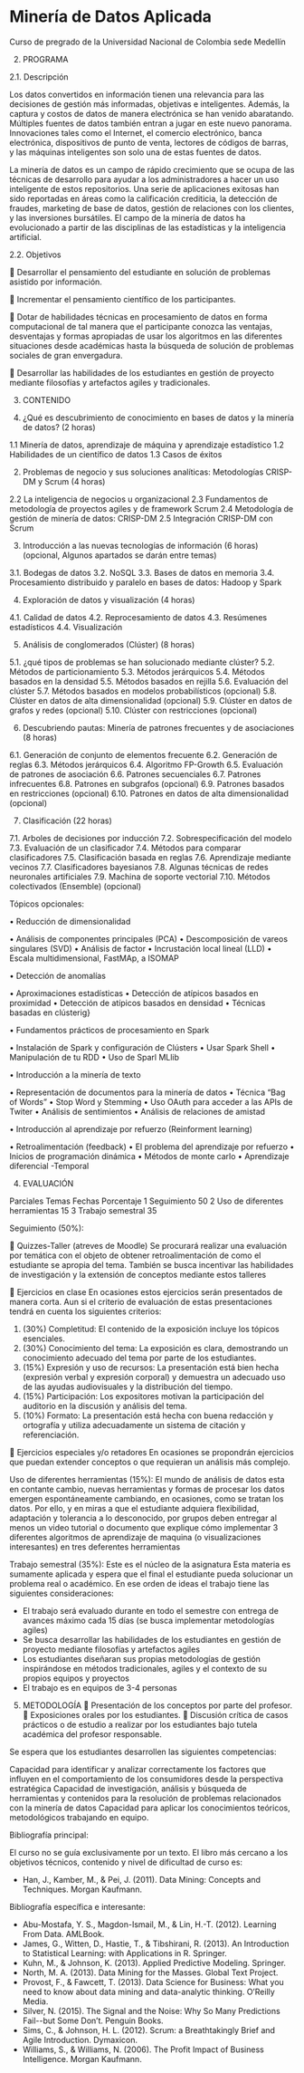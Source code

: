 # Minería de Datos Aplicada

Curso de pregrado de la Universidad Nacional de Colombia sede Medellín 



2. PROGRAMA

2.1.  Descripción 

Los datos convertidos en información tienen una relevancia para las decisiones de gestión más informadas, objetivas e inteligentes. Además, la captura y costos de datos de manera electrónica se han venido abaratando. Múltiples fuentes de datos también entran a jugar en este nuevo panorama. Innovaciones tales como el Internet, el comercio electrónico, banca electrónica, dispositivos de punto de venta, lectores de códigos de barras, y las máquinas inteligentes son solo una de estas fuentes de datos. 

La minería de datos es un campo de rápido crecimiento que se ocupa de las técnicas de desarrollo para ayudar a los administradores a hacer un uso inteligente de estos repositorios. Una serie de aplicaciones exitosas han sido reportadas en áreas como la calificación crediticia, la detección de fraudes, marketing de base de datos, gestión de relaciones con los clientes, y las inversiones bursátiles. El campo de la minería de datos ha evolucionado a partir de las disciplinas de las estadísticas y la inteligencia artificial.

2.2.  Objetivos

	Desarrollar el pensamiento del estudiante en solución de problemas asistido por información.

	Incrementar el pensamiento científico de los participantes.

	Dotar de habilidades técnicas en procesamiento de datos en forma computacional de tal manera que el participante conozca las ventajas, desventajas y formas apropiadas de usar los algoritmos en las diferentes situaciones desde académicas hasta la búsqueda de solución de problemas sociales de gran envergadura. 

	Desarrollar las habilidades de los estudiantes en gestión de proyecto mediante filosofías y artefactos agiles y tradicionales.
 
 
3.  CONTENIDO


1.	¿Qué es descubrimiento de conocimiento en bases de datos y la minería de datos? (2 horas)

1.1	Minería de datos, aprendizaje de máquina y aprendizaje estadístico
1.2	Habilidades de un científico de datos
1.3	Casos de éxitos

2.	Problemas de negocio y sus soluciones analíticas: Metodologías CRISP-DM y Scrum (4 horas)

2.2	La inteligencia de negocios u organizacional
2.3	Fundamentos de metodología de proyectos agiles y de framework Scrum
2.4	Metodología de gestión de minería de datos: CRISP-DM
2.5	Integración CRISP-DM con Scrum

3.	Introducción a las nuevas tecnologías de información (6 horas) (opcional, Algunos apartados se darán entre temas)

3.1.	Bodegas de datos
3.2.	NoSQL
3.3.	Bases de datos en memoria
3.4.	Procesamiento distribuido y paralelo en bases de datos: Hadoop y Spark

4.	Exploración de datos y visualización (4 horas)

4.1.	Calidad de datos
4.2.	Reprocesamiento de datos
4.3.	Resúmenes estadísticos
4.4.	Visualización

5.	 Análisis de conglomerados (Clúster) (8 horas)

5.1.	¿qué tipos de problemas se han solucionado mediante clúster?
5.2.	Métodos de particionamiento
5.3.	Métodos jerárquicos
5.4.	Métodos basados en la densidad
5.5.	Métodos basados en rejilla
5.6.	Evaluación del clúster
5.7.	Métodos basados en modelos probabilísticos (opcional)
5.8.	Clúster en datos de alta dimensionalidad (opcional)
5.9.	Clúster en datos de grafos y redes (opcional)
5.10.	Clúster con restricciones (opcional)


6.	Descubriendo pautas: Minería de patrones frecuentes y de asociaciones (8 horas)

6.1.	Generación de conjunto de elementos frecuente
6.2.	Generación de reglas
6.3.	Métodos jerárquicos
6.4.	Algoritmo FP-Growth
6.5.	Evaluación de patrones de asociación
6.6.	Patrones secuenciales
6.7.	Patrones infrecuentes
6.8.	Patrones en subgrafos (opcional)
6.9.	Patrones basados en restricciones (opcional)
6.10.	Patrones en datos de alta dimensionalidad (opcional)




7.	Clasificación (22 horas)

7.1.	Arboles de decisiones por inducción
7.2.	Sobrespecificación del modelo
7.3.	Evaluación de un clasificador
7.4.	Métodos para comparar clasificadores
7.5.	Clasificación basada en reglas
7.6.	Aprendizaje mediante vecinos
7.7.	Clasificadores bayesianos
7.8.	Algunas técnicas de redes neuronales artificiales
7.9.	Machina de soporte vectorial
7.10.	Métodos colectivados (Ensemble) (opcional)



Tópicos opcionales:


•	Reducción de dimensionalidad

•	Análisis de componentes principales (PCA)
•	Descomposición de vareos singulares (SVD)
•	Análisis de factor
•	Incrustación local lineal (LLD)
•	Escala multidimensional, FastMAp, a ISOMAP

•	Detección de anomalías

•	Aproximaciones estadísticas
•	Detección de atípicos basados en proximidad
•	Detección de atípicos basados en densidad
•	Técnicas basadas en clústerig}

•	Fundamentos prácticos de procesamiento en Spark

•	Instalación de Spark y configuración de Clústers
•	Usar Spark Shell
•	Manipulación de tu RDD
•	Uso de Sparl MLlib

•	Introducción a la minería de texto

•	Representación de documentos para la minería de datos
•	Técnica “Bag of Words”
•	Stop Word y Stemming
•	Uso OAuth para acceder a las APIs de Twiter
•	Análisis de sentimientos
•	Análisis de relaciones de amistad

•	Introducción al aprendizaje por refuerzo (Reinforment learning)

•	Retroalimentación (feedback)
•	El problema del aprendizaje por refuerzo
•	Inicios de programación dinámica
•	Métodos de monte carlo
•	Aprendizaje diferencial -Temporal

  
4. EVALUACIÓN

Parciales	Temas	Fechas	Porcentaje
1	Seguimiento	 	50
2	Uso de diferentes herramientas		15
3	Trabajo semestral		35


Seguimiento (50%):

	Quizzes-Taller (atreves de Moodle)
Se procurará realizar una evaluación por temática con el objeto de obtener retroalimentación de como el estudiante se apropia del tema. También se busca incentivar las habilidades de investigación y la extensión de conceptos mediante estos talleres

	Ejercicios en clase
En ocasiones estos ejercicios serán presentados de manera corta. Aun si el criterio de evaluación de estas presentaciones tendrá en cuenta los siguientes criterios:

1. (30%) Completitud: El contenido de la exposición incluye los tópicos esenciales. 
2. (30%) Conocimiento del tema: La exposición es clara, demostrando un conocimiento adecuado del tema por parte de los estudiantes.
3. (15%) Expresión y uso de recursos: La presentación está bien hecha (expresión verbal y expresión corporal) y demuestra un adecuado uso de las ayudas audiovisuales y la distribución del tiempo.
4. (15%) Participación: Los expositores motivan la participación del auditorio en la discusión y análisis del tema.
5. (10%) Formato: La presentación está hecha con buena redacción y ortografía y utiliza adecuadamente un sistema de citación y referenciación.

	Ejercicios especiales y/o retadores
En ocasiones se propondrán ejercicios que puedan extender conceptos o que requieran un análisis más complejo.


Uso de diferentes herramientas (15%):
El mundo de análisis de datos esta en contante cambio, nuevas herramientas y formas de procesar los datos emergen espontáneamente cambiando, en ocasiones, como se tratan los datos. Por ello, y en miras a que el estudiante adquiera flexibilidad, adaptación y tolerancia a lo desconocido, por grupos deben entregar al menos un video tutorial o documento que explique cómo implementar 3 diferentes algoritmos de aprendizaje de maquina (o visualizaciones interesantes) en tres deferentes herramientas


Trabajo semestral (35%):
Este es el núcleo de la asignatura
Esta materia es sumamente aplicada y espera que el final el estudiante pueda solucionar un problema real o académico. En ese orden de ideas el trabajo tiene las siguientes consideraciones:
-	El trabajo será evaluado durante en todo el semestre con entrega de avances máximo cada 15 días (se busca implementar metodologías agiles)
-	Se busca desarrollar las habilidades de los estudiantes en gestión de proyecto mediante filosofías y artefactos agiles
-	Los estudiantes diseñaran sus propias metodologías de gestión inspirándose en métodos tradicionales, agiles y el contexto de su propios equipos y proyectos
-	El trabajo es en equipos de 3-4 personas




5. METODOLOGÍA 
	Presentación de los conceptos por parte del profesor.
	Exposiciones orales por los estudiantes.
	Discusión crítica de casos prácticos o de estudio a realizar por los estudiantes bajo tutela académica del profesor responsable. 


Se espera que los estudiantes desarrollen las siguientes competencias:

Capacidad para identificar y analizar correctamente los factores que influyen en el comportamiento de los consumidores desde la perspectiva estratégica
Capacidad de investigación, análisis y búsqueda de herramientas y contenidos para la resolución de problemas relacionados con la minería de datos
Capacidad para aplicar los conocimientos teóricos, metodológicos trabajando en equipo.




Bibliografía principal:

El curso no se guía exclusivamente por un texto. El libro más cercano a los objetivos técnicos, contenido y nivel de dificultad de curso es:


-	Han, J., Kamber, M., & Pei, J. (2011). Data Mining: Concepts and Techniques. Morgan Kaufmann.


Bibliografía específica e interesante:


-	Abu-Mostafa, Y. S., Magdon-Ismail, M., & Lin, H.-T. (2012). Learning From Data. AMLBook.
-	James, G., Witten, D., Hastie, T., & Tibshirani, R. (2013). An Introduction to Statistical Learning: with Applications in R. Springer.
-	Kuhn, M., & Johnson, K. (2013). Applied Predictive Modeling. Springer.
-	North, M. A. (2013). Data Mining for the Masses. Global Text Project.
-	Provost, F., & Fawcett, T. (2013). Data Science for Business: What you need to know about data mining and data-analytic thinking. O’Reilly Media.
-	Silver, N. (2015). The Signal and the Noise: Why So Many Predictions Fail--but Some Don’t. Penguin Books.
-	Sims, C., & Johnson, H. L. (2012). Scrum: a Breathtakingly Brief and Agile Introduction. Dymaxicon.
-	Williams, S., & Williams, N. (2006). The Profit Impact of Business Intelligence. Morgan Kaufmann.

